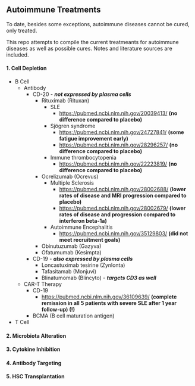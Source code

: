 ## Autoimmune Treatments

To date, besides some exceptions, autoimmune diseases cannot be cured, only treated.

This repo attempts to compile the current treatmeants for autoimmune diseases as well as possible cures. Notes and literature sources are included.


#### 1. Cell Depletion
* B Cell
	* Antibody
		* CD-20 - ***not expressed by plasma cells***
			* Rituximab (Rituxan)
				* SLE
					* https://pubmed.ncbi.nlm.nih.gov/20039413/ **(no difference compared to placebo)**
				* Sjögren syndrome
					* https://pubmed.ncbi.nlm.nih.gov/24727841/ **(some fatigue improvement early)**
					* https://pubmed.ncbi.nlm.nih.gov/28296257/ **(no difference compared to placebo)**
				* Immune thrombocytopenia
					* https://pubmed.ncbi.nlm.nih.gov/22223819/ **(no difference compared to placebo)**
			* Ocrelizumab (Ocrevus)
				* Multiple Sclerosis
					* https://pubmed.ncbi.nlm.nih.gov/28002688/ **(lower rates of disease and MRI progression compared to placebo)**
					* https://pubmed.ncbi.nlm.nih.gov/28002679/ **(lower rates of disease and progression compared to interferon beta-1a)**
				* Autoimmune Encephalitis
					* https://pubmed.ncbi.nlm.nih.gov/35129803/ **(did not meet recruitment goals)**
			* Obinutuzumab (Gazyva)
			* Ofatumumab (Kesimpta)
		* CD-19 - ***also expressed by plasma cells***
			* Loncastuximab tesirine (Zynlonta)
			* Tafasitamab (Monjuvi)
			* Blinatumomab (Blincyto) - ***targets CD3 as well***
	* CAR-T Therapy
	    * CD-19
	    	* https://pubmed.ncbi.nlm.nih.gov/36109639/ **(complete remission in all 5 patients with severe SLE after 1 year follow-up) (!)**
	    * BCMA (B cell maturation antigen)
* T Cell

#### 2. Microbiota Alteration



#### 3. Cytokine Inhibition


#### 4. Antibody Targeting


#### 5. HSC Transplantation
